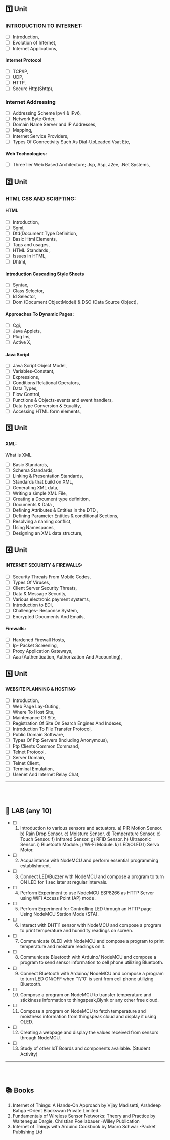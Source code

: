## 1️⃣ Unit

### INTRODUCTION TO INTERNET:

- [ ] Introduction,
- [ ] Evolution of Internet,
- [ ] Internet Applications,

#### Internet Protocol

- [ ] TCP/IP,
- [ ] UDP,
- [ ] HTTP,
- [ ] Secure Http(Shttp),

### Internet Addressing

- [ ] Addressing Scheme Ipv4 & IPv6,
- [ ] Network Byte Order,
- [ ] Domain Name Server and IP Addresses,
- [ ] Mapping,
- [ ] Internet Service Providers,
- [ ] Types Of Connectivity Such As Dial-UpLeaded Vsat Etc,

#### Web Technologies:

- [ ] ThreeTier Web Based Architecture; Jsp, Asp, J2ee, .Net Systems,

## 2️⃣ Unit

### HTML CSS AND SCRIPTING:

#### HTML

- [ ] Introduction,
- [ ] Sgml,
- [ ] Dtd(Document Type Definition,
- [ ] Basic Html Elements,
- [ ] Tags and usages,
- [ ] HTML Standards ,
- [ ] Issues in HTML,
- [ ] Dhtml,

#### Introduction Cascading Style Sheets

- [ ] Syntax,
- [ ] Class Selector,
- [ ] Id Selector,
- [ ] Dom (Document ObjectModel) & DSO (Data Source Object),

#### Approaches To Dynamic Pages:

- [ ] Cgi,
- [ ] Java Applets,
- [ ] Plug Ins,
- [ ] Active X,

#### Java Script

- [ ] Java Script Object Model,
- [ ] Variables-Constant,
- [ ] Expressions,
- [ ] Conditions Relational Operators,
- [ ] Data Types,
- [ ] Flow Control,
- [ ] Functions & Objects-events and event handlers,
- [ ] Data type Conversion & Equality,
- [ ] Accessing HTML form elements,

## 3️⃣ Unit

#### XML:

What is XML

- [ ] Basic Standards,
- [ ] Schema Standards,
- [ ] Linking & Presentation Standards,
- [ ] Standards that build on XML,
- [ ] Generating XML data,
- [ ] Writing a simple XML File,
- [ ] Creating a Document type definition,
- [ ] Documents & Data ,
- [ ] Defining Attributes & Entities in the DTD ,
- [ ] Defining Parameter Entities & conditional Sections,
- [ ] Resolving a naming conflict,
- [ ] Using Namespaces,
- [ ] Designing an XML data structure,

## 4️⃣ Unit

#### INTERNET SECURITY & FIREWALLS:

- [ ] Security Threats From Mobile Codes,
- [ ] Types Of Viruses,
- [ ] Client Server Security Threats,
- [ ] Data & Message Security,
- [ ] Various electronic payment systems,
- [ ] Introduction to EDI,
- [ ] Challenges– Response System,
- [ ] Encrypted Documents And Emails,

#### Firewalls:

- [ ] Hardened Firewall Hosts,
- [ ] Ip- Packet Screening,
- [ ] Proxy Application Gateways,
- [ ] Aaa (Authentication, Authorization And Accounting),

## 5️⃣ Unit

#### WEBSITE PLANNING & HOSTING:

- [ ] Introduction,
- [ ] Web Page Lay-Outing,
- [ ] Where To Host Site,
- [ ] Maintenance Of Site,
- [ ] Registration Of Site On Search Engines And Indexes,
- [ ] Introduction To File Transfer Protocol,
- [ ] Public Domain Software,
- [ ] Types Of Ftp Servers (Including Anonymous),
- [ ] Ftp Clients Common Command,
- [ ] Telnet Protocol,
- [ ] Server Domain,
- [ ] Telnet Client,
- [ ] Terminal Emulation,
- [ ] Usenet And Internet Relay Chat,

---

<br>
<br>

## 🧪 LAB (any 10)

- [ ] 1. Introduction to various sensors and actuators.
     a) PIR Motion Sensor.
     b) Rain Drop Sensor.
     c) Moisture Sensor.
     d) Temperature Sensor.
     e) Touch Sensor.
     f) Infrared Sensor.
     g) RFID Sensor.
     h) Ultrasonic Sensor.
     i) Bluetooth Module.
     j) Wi-Fi Module.
     k) LED/OLED
     l) Servo Motor.

- [ ] 2. Acquaintance with NodeMCU and perform essential programming establishment.

- [ ] 3. Connect LED/Buzzer with NodeMCU and compose a program to turn ON LED for 1 sec later
     at regular intervals.

- [ ] 4. Perform Experiment to use NodeMCU ESP8266 as HTTP Server using WiFi Access Point
     (AP) mode .

- [ ] 5. Perform Experiment for Controlling LED through an HTTP page Using NodeMCU Station
     Mode (STA).

- [ ] 6. Interact with DHT11 sensor with NodeMCU and compose a program to print temperature and
     humidity readings on screen.

- [ ] 7. Communicate OLED with NodeMCU and compose a program to print temperature and
     moisture readings on it.

- [ ] 8. Communicate Bluetooth with Arduino/ NodeMCU and compose a program to send sensor
     information to cell phone utilizing Bluetooth.

- [ ] 9. Connect Bluetooth with Arduino/ NodeMCU and compose a program to turn LED ON/OFF
     when '1'/'0' is sent from cell phone utilizing Bluetooth.

- [ ] 10. Compose a program on NodeMCU to transfer temperature and stickiness information to
      thingspeak,Blynk or any other free cloud.

- [ ] 11. Compose a program on NodeMCU to fetch temperature and moistness information from
      thingspeak cloud and display it using OLED.

- [ ] 12. Creating a webpage and display the values received from sensors through NodeMCU.

- [ ] 13. Study of other IoT Boards and components available. (Student Activity)

---

<br>
<br>

## 📚 Books

1. Internet of Things: A Hands-On Approach by Vijay Madisetti, Arshdeep Bahga -Orient Blackswan Private Limited.
2. Fundamentals of Wireless Sensor Networks: Theory and Practice by Waltenegus Dargie, Christian Poellabauer -Willey Publication
3. Internet of Things with Arduino Cookbook by Macro Schwar -Packet Publishing Ltd
